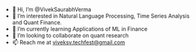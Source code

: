 - 👋 Hi, I’m @VivekSaurabhVerma
- 👀 I’m interested in Natural Language Processing, Time Series Analysis and Quant Finance.
- 🌱 I’m currently learning Applications of ML in Finance
- 💞️ I’m looking to collaborate on quant research
- 📫 Reach me at viveksv.techfest@gmail.com

<!---
VivekSaurabhVerma/VivekSaurabhVerma is a ✨ special ✨ repository because its `README.md` (this file) appears on your GitHub profile.
You can click the Preview link to take a look at your changes.
--->
